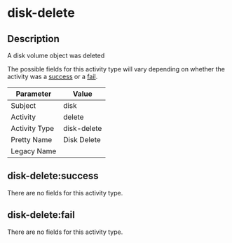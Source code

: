 disk-delete
===========

Description
-----------
A disk volume object was deleted

The possible fields for this activity type will vary depending on whether the activity was a [success](#disk-deletesuccess) or a [fail](#disk-deletefail).

| Parameter     | Value       |
| ------------- | ----------- |
| Subject       | disk        |
| Activity      | delete      |
| Activity Type | disk-delete |
| Pretty Name   | Disk Delete |
| Legacy Name   |             |

disk-delete:success
-------------------

There are no fields for this activity type.


disk-delete:fail
----------------

There are no fields for this activity type.
